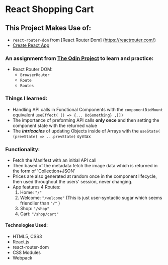 # React Shopping Cart

## This Project Makes Use of:
- ```react-router-dom``` from [React Router Dom] (https://reactrouter.com/)
- [Create React App](https://github.com/facebook/create-react-app)


### An assignment from [The Odin Project](https://www.theodinproject.com/) to learn and practice:
- React Router DOM:
    - ```BrowserRouter```
    - ```Route```
    - ```Routes```

### Things I learned:
- Handling API calls in Functional Components with the ```componentDidMount```  equivalent ```useEffect( () => {... DoSomething} ,[])```
- The importance of preforming API calls **only once** and then setting the component state with the returned value
- The ***intricacies*** of updating Objects inside of Arrays with the ```useState( (prevState) => ...prevState)```  syntax

### Functionality:
- Fetch the Manifest with an initial API call
- Then based of the metadata fetch the image data which is returned in the form of 'Collection+JSON'
- Prices are also generated at random once in the component lifecycle, then used throughout the users' session, never changing.
- App features 4 Routes: 
  1. Home: ```"/"``` 
  2. Welcome: ```"/welcome"``` (This is just user-syntactic sugar which seems friendlier than ```"/"``` )
  3. Shop: ```"/shop"```
  4. Cart: ```"/shop/cart"```

#### Technologies Used:
- HTML5, CSS3
- React.js
- react-router-dom
- CSS Modules
- Webpack
